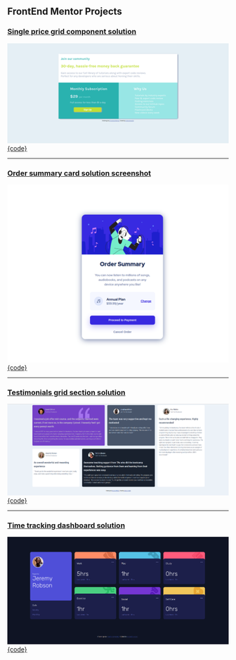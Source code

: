 ## FrontEnd Mentor Projects

### [Single price grid component solution](https://heterotopia52.github.io/front-End-Mentor/single-price-grid-component/index.html)

![solution](single-price-grid-component/Screenshot_Single-Price-Grid-Component.png)
[{code}](./single-price-grid-component/index.html)

<hr>

### [Order summary card solution screenshot](https://heterotopia52.github.io/front-End-Mentor/order-summary-component/index.html)

![solution](order-summary-component/images/Screenshot.png)
[{code}](./order-summary-component/index.html)

<hr>

### [Testimonials grid section solution](https://heterotopia52.github.io/front-End-Mentor/testimonials-grid-section/index.html)

![solution](testimonials-grid-section/images/screenshot.png)
[{code}](testimonials-grid-section/index.html)

<hr>

### [Time tracking dashboard solution](https://heterotopia52.github.io/front-End-Mentor/time-tracking-dashboard/index.html)

![solution](time-tracking-dashboard/images/Screenshot_Time-tracking-dashboard-solution.png)
[{code}](time-tracking-dashboard/index.html)
